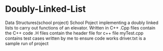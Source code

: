 # Doubly-Linked-List
Data Structures(school project)
School Poject implementing a doubly linked lists to carry out functions of an elevator. Written in C++
.Cpp files contain the C++ code
.H files contain the header file for c++ file
myTest.cpp contains test cases written by me to ensure code works
driver.txt is a sample run of project
